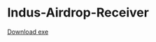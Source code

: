 # Indus-Airdrop-Receiver

<a href="https://github.com/Indus-IO/Indus-Airdrop-Receiver/raw/master/Indus%20Airdrop%20Receiver.exe">Download exe</a>
